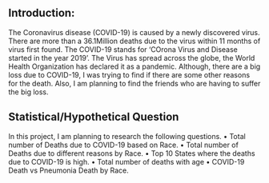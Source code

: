 
## Introduction:
The Coronavirus disease (COVID-19) is caused by a newly discovered virus. There are more than a 36.1Million deaths due to the virus within 11 months of virus first found. The COVID-19 stands for ‘COrona Virus and Disease started in the year 2019’. The Virus has spread across the globe, the World Health Organization has declared it as a pandemic. Although, there are a big loss due to COVID-19, I was trying to find if there are some other reasons for the death. Also, I am planning to find the friends who are having to suffer the big loss.

## Statistical/Hypothetical Question
In this project, I am planning to research the following questions.
•	Total number of Deaths due to COVID-19 based on Race.
•	Total number of Deaths due to different reasons by Race.
•	Top 10 States where the deaths due to COVID-19 is high.
•	Total number of deaths with age 
•	COVID-19 Death vs Pneumonia Death by Race.
